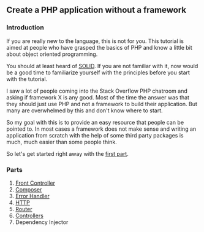 ## Create a PHP application without a framework

### Introduction

If you are really new to the language, this is not for you. This tutorial is aimed at people who have grasped the basics of PHP and know a little bit about object oriented programming.

You should at least heard of [SOLID](http://en.wikipedia.org/wiki/SOLID_%28object-oriented_design%29). If you are not familiar with it, now would be a good time to familiarize yourself with the principles before you start with the tutorial.

I saw a lot of people coming into the Stack Overflow PHP chatroom and asking if framework X is any good. Most of the time the answer was that they should just use PHP and not a framework to build their application. But many are overwhelmed by this and don't know where to start.

So my goal with this is to provide an easy resource that people can be pointed to. In most cases a framework does not make sense and writing an application from scratch with the help of some third party packages is much, much easier than some people think.

So let's get started right away with the [first part](1-front-controller.md).

### Parts

1. [Front Controller](1-front-controller.md)
2. [Composer](2-composer.md)
3. [Error Handler](3-error-handler.md)
4. [HTTP](4-http.md)
5. [Router](5-router.md)
6. [Controllers](6-controllers.md)
7. Dependency Injector
